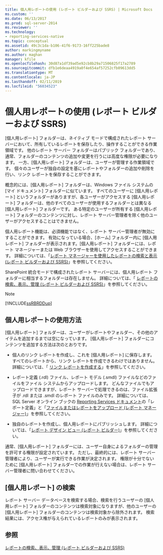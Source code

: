 ```yaml
---
title: 個人用レポートの使用 (レポート ビルダーおよび SSRS) | Microsoft Docs
ms.custom: ''
ms.date: 06/13/2017
ms.prod: sql-server-2014
ms.reviewer: ''
ms.technology:
- reporting-services-native
ms.topic: conceptual
ms.assetid: 49c3c1da-b106-41f6-9173-16ff225bade8
author: markingmyname
ms.author: maghan
manager: kfile
ms.openlocfilehash: 30d87a1df39ad5e92cb8b29a71506825f17a2789
ms.sourcegitcommit: dfb1e6deaa4919a0f4e654af57252cfb09613dd5
ms.translationtype: MT
ms.contentlocale: ja-JP
ms.lasthandoff: 02/11/2019
ms.locfileid: "56034523"
---
```

# <a name="using-my-reports-report-builder-and-ssrs"></a>個人用レポートの使用 (レポート ビルダーおよび SSRS)
  [個人用レポート] フォルダーは、ネイティブ モードで構成されたレポート サーバーにおいて、所有しているレポートを保存したり、操作することができる作業領域です。 他のレポート サーバー フォルダーはパブリック フォルダーであり、通常、フォルダーのコンテンツの追加や変更を行うには高度な権限が必要になります。 一方、[個人用レポート] フォルダーは、ユーザーが管理する作業領域です。 個々のユーザーが独自の設定を基にレポートやフォルダーの追加や削除を行い、リンク レポートを保存することができます。  
  
 概念的には、[個人用レポート] フォルダーは、Windows ファイル システムの [マイ ドキュメント] フォルダーに似ています。 すべてのユーザーに [個人用レポート] というフォルダーがありますが、各ユーザーがアクセスする [個人用レポート] フォルダーは、他のすべてのユーザーが使用するフォルダーとは異なる [個人用レポート] フォルダーです。 ある特定のユーザーが所有する [個人用レポート] フォルダーのコンテンツに対し、レポート サーバー管理者を除く他のユーザーがアクセスすることはできません。  
  
 個人用レポート機能は、必須機能ではなく、レポート サーバー管理者が無効にすることができます。 有効になっている場合、[ホーム] フォルダー内に [個人用レポート] フォルダーが表示されます。[個人用レポート] フォルダーには、レポート マネージャーまたは Web ブラウザーを使用してアクセスすることができます。 詳細については、「[レポート マネージャーを使用したレポートの検索と表示 &#40;レポート ビルダーおよび SSRS&#41;](finding-and-viewing-reports-in-the-web-portal-report-builder-and-ssrs.md)」を参照してください。  
  
 SharePoint 統合モードで構成されたレポート サーバーには、個人用レポート フォルダーに相当するフォルダーは存在しません。 詳細については、「 [レポートの検索、表示、管理 (レポート ビルダーおよび SSRS)](finding-viewing-and-managing-reports-report-builder-and-ssrs.md)」を参照してください。  
  
> [!NOTE]  
>  [!INCLUDE[ssRBRDDup](../../includes/ssrbrddup-md.md)]  
  
## <a name="ways-to-use-my-reports"></a>個人用レポートの使用方法  
 [個人用レポート] フォルダーは、ユーザーがレポートやフォルダー、その他のアイテムを追加するまでは空になっています。 [個人用レポート] フォルダーにコンテンツを追加する方法は次のとおりです。  
  
-   個人のリンク レポートを作成し、これを [個人用レポート] に保存します。 すべてのレポートから、リンク レポートを作成できるわけではありません。 詳細については、「 [リンク レポートを作成する](../reports/create-a-linked-report.md)」を参照してください。  
  
-   レポート定義 (.rdl) ファイル、レポート モデル (.smdl) ファイルなどのファイルをファイル システムからアップロードします。 どんなファイルでもアップロードできますが、レポート サーバーで処理できるのは、ファイル拡張子が .rdl または .smdl のレポート ファイルのみです。 詳細については、SQL Server オンライン ブックの [Reporting Services ドキュメント](https://go.microsoft.com/fwlink/?linkid=121312)の「レポート定義」と「[ファイルまたはレポートをアップロード &#40;レポート マネージャー&#41;](../reports/upload-a-file-or-report-report-manager.md)」を参照してください。  
  
-   独自のレポートを作成し、個人用レポートにパブリッシュします。 詳細については、「[レポート デザイン ビュー &#40;レポート ビルダー&#41;](report-design-view-report-builder.md)」を参照してください。  
  
 通常、[個人用レポート] フォルダーには、ユーザー自身によるフォルダーの管理を許可する権限が設定されています。 ただし、最終的には、レポート サーバー管理者により、ユーザーが実行できる作業が決定されます。 権限が十分でないために [個人用レポート] フォルダーでの作業が行えない場合は、レポート サーバー管理者に問い合わせてください。  
  
## <a name="searching-my-reports"></a>[個人用レポート] の検索  
 レポート サーバー データベースを検索する場合、検索を行うユーザーの [個人用レポート] フォルダーのコンテンツは検索対象になりますが、他のユーザーの [個人用レポート] フォルダーのコンテンツは検索対象から除外されます。 検索結果には、アクセス権が与えられているレポートのみが表示されます。  
  
## <a name="see-also"></a>参照  
 [レポートの検索、表示、管理 (レポート ビルダーおよび SSRS)](finding-viewing-and-managing-reports-report-builder-and-ssrs.md)  
  
  

